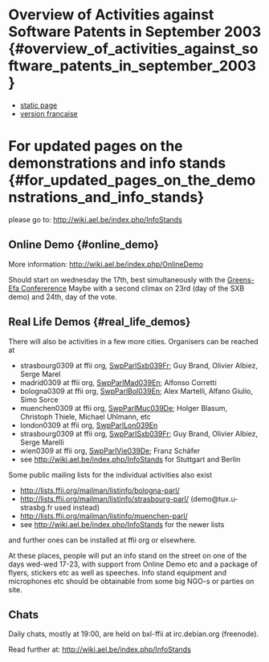 # Overview of Activities against Software Patents in September 2003 {#overview_of_activities_against_software_patents_in_september_2003}

-   [static
    page](http://swpat.ffii.org/events/2003/europarl/09/index.en.html "wikilink")
-   [ version francaise](Swpparl039Fr "wikilink")

# For updated pages on the demonstrations and info stands {#for_updated_pages_on_the_demonstrations_and_info_stands}

please go to: <http://wiki.ael.be/index.php/InfoStands>

## Online Demo {#online_demo}

More information: <http://wiki.ael.be/index.php/OnlineDemo>

Should start on wednesday the 17th, best simultaneously with the
[Greens-Efa
Confererence](http://wiki.ael.be/index.php/GreensEfaTheChoiceIsYours "wikilink")
Maybe with a second climax on 23rd (day of the SXB demo) and 24th, day
of the vote.

## Real Life Demos {#real_life_demos}

There will also be activities in a few more cities. Organisers can be
reached at

-   strasbourg0309 at ffii org,
    [SwpParlSxb039Fr](SwpParlSxb039Fr "wikilink"); Guy Brand, Olivier
    Albiez, Serge Marel
-   madrid0309 at ffii org,
    [SwpParlMad039En](SwpParlMad039En "wikilink"); Alfonso Corretti
-   bologna0309 at ffii org,
    [SwpParlBol039En](SwpParlBol039En "wikilink"); Alex Martelli, Alfano
    Giulio, Simo Sorce
-   muenchen0309 at ffii org,
    [SwpParlMuc039De](SwpParlMuc039De "wikilink"); Holger Blasum,
    Christoph Thiele, Michael Uhlmann, etc
-   london0309 at ffii org,
    [SwpParlLon039En](SwpParlLon039En "wikilink")
-   strasbourg0309 at ffii org,
    [SwpParlSxb039Fr](SwpParlSxb039Fr "wikilink"); Guy Brand, Olivier
    Albiez, Serge Marelli
-   wien0309 at ffii org, [SwpParlVie039De](SwpParlVie039De "wikilink");
    Franz Schäfer
-   see <http://wiki.ael.be/index.php/InfoStands> for Stuttgart and
    Berlin

Some public mailing lists for the individual activities also exist

-   <http://lists.ffii.org/mailman/listinfo/bologna-parl/>
-   <http://lists.ffii.org/mailman/listinfo/strasbourg-parl/>
    (demo\@tux.u-strasbg.fr used instead)
-   <http://lists.ffii.org/mailman/listinfo/muenchen-parl/>
-   see <http://wiki.ael.be/index.php/InfoStands> for the newer lists

and further ones can be installed at ffii org or elsewhere.

At these places, people will put an info stand on the street on one of
the days wed-wed 17-23, with support from Online Demo etc and a package
of flyers, stickers etc as well as speeches. Info stand equipment and
microphones etc should be obtainable from some big NGO-s or parties on
site.

## Chats

Daily chats, mostly at 19:00, are held on bxl-ffii at irc.debian.org
(freenode).

Read further at: <http://wiki.ael.be/index.php/InfoStands>
